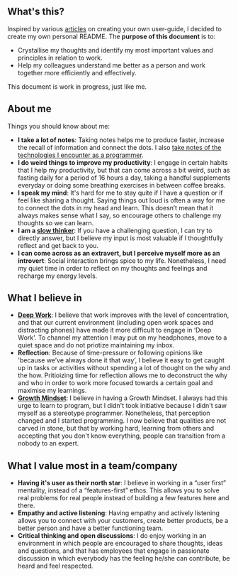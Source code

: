 ## What's this?
Inspired by various [articles](http://firstround.com/review/the-indispensable-document-for-the-modern-manager/) on creating your own user-guide, I decided to create my own personal README. The **purpose of this document** is to:

* Crystallise my thoughts and identify my most important values and principles in relation to work.
* Help my colleagues understand me better as a person and work together more efficiently and effectively. 

This document is work in progress, just like me.

## About me
Things you should know about me:
* **I take a lot of notes**: Taking notes helps me to produce faster, increase the recall of information and connect the dots. I also [take notes of the technologies I encounter as a programmer](https://github.com/silksil/NOTES-CHEATSHEET).
* **I do weird things to improve my productivity**: I engage in certain habits that I help my productivity, but that can come across a bit weird, such as fasting daily for a period of 16 hours a day, taking a handful supplements everyday or doing some breathing exercises in between coffee breaks.
* **I speak my mind**: It's hard for me to stay quite if I have a question or if feel like sharing a thought. Saying things out loud is often a way for me to connect the dots in my head and learn. This doesn’t mean that it always makes sense what I say, so encourage others to challenge my thoughts so we can learn. 
* **I am a [slow thinker](https://sivers.org/slow)**: If you have a challenging question, I can try to  directly answer, but I believe my input is most valuable if I thoughtfully reflect and get back to you. 
* **I can come across as an extravert, but I perceive myself more as an introvert**:  Social interaction brings spice to my life. Nonetheless, I need my quiet time in order to reflect on my thoughts and feelings and recharge my energy levels.

##  What I believe in
* **[Deep Work](https://evernote.com/blog/why-deep-work-matters-in-a-distracted-world/)**: I believe that work improves with the level of concentration, and that our current environment (including open work spaces and distracting phones) have made it more difficult to engage in ‘Deep Work'. To channel my attention I may put on my headphones, move to a quiet space and do not priotize maintaining my inbox. 
* **Reflection**: Because of time-pressure or following opinions like 'because we’ve always done it that way’, I believe it easy to get caught up in tasks or activities without spending a lot of thought on the why and the how. Pritioizing time for reflection allows me to deconstruct the why and who in order to work more focused towards a certain goal and maximise my learnings.
* **[Growth Mindset](https://hbr.org/2016/01/what-having-a-growth-mindset-actually-means)**: I believe in having a Growth Mindset. I always had this urge to learn to program, but I didn't took initiative because I didn't saw myself as a stereotype programmer. Nonetheless, that perception changed and I started programming. I now believe that qualities are not carved in stone, but that by working hard, learning from others and accepting that you don't know everything, people can transition from a nobody to an expert. 

## What I value most in a team/company
* **Having it's user as their north star**: I believe in working in a “user first” mentality, instead of a “features-first” ethos. This allows you to solve real problems for real people instead of building a few features here and there. 
* **Empathy and active listening**: Having empathy and actively listening allows you to connect with your customers, create better products, be a better person and have a better functioning team. 
* **Critical thinking and open discussions**: I do enjoy working in an environment in which people are encouraged to share thoughts, ideas and questions, and that has employees that engage in passionate discussion in which everybody has the feeling he/she can contribute, be heard and feel respected. 
